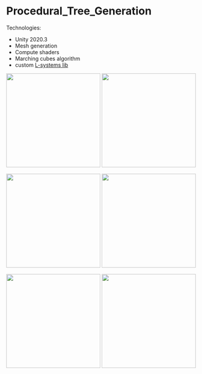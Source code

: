 # Procedural_Tree_Generation

Technologies:
- Unity 2020.3
- Mesh generation
- Compute shaders
- Marching cubes algorithm
- custom [L-systems lib](https://github.com/hevezolly/LSystem)

<img src="https://user-images.githubusercontent.com/28929816/190436121-6e254725-3dea-4926-9a79-852f00230b62.png" height=250/>  <img src="https://user-images.githubusercontent.com/28929816/190436129-184cb29a-b0ea-41e0-96fe-fc7d7c352a22.png" height=250/>

<img src="https://user-images.githubusercontent.com/28929816/190436545-7b3f17a7-b0c9-429d-b204-795302959a7d.png" height="250"/>  <img src="https://user-images.githubusercontent.com/28929816/190436537-5bf44252-b91a-418b-8114-e19823ad4510.png" height="250"/>

<img src="https://user-images.githubusercontent.com/28929816/190436344-45bba867-b380-42dd-afb8-852f6dd9bbfa.png" height="250"/>  <img src="https://user-images.githubusercontent.com/28929816/190436351-f22fc1c4-6d9b-46ea-b1e5-325cbc2e7311.png" height="250"/>
